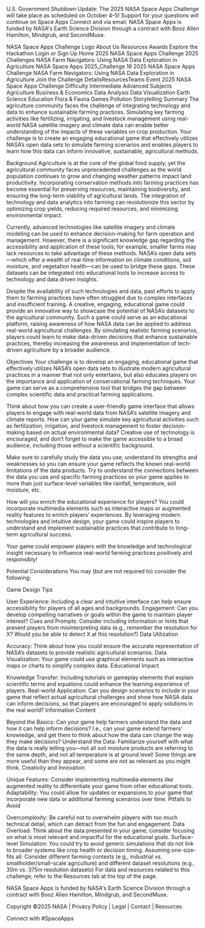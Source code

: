 
U.S. Government Shutdown Update: The 2025 NASA Space Apps Challenge will take place as scheduled on October 4–5!
Support for your questions will continue on Space Apps Connect and via email. NASA Space Apps is funded by NASA's Earth Science Division through a contract with Booz Allen Hamilton, Mindgrub, and SecondMuse.

NASA Space Apps Challenge Logo
About Us
Resources
Awards
Explore the Hackathon
Login
or
Sign Up
Home
2025 NASA Space Apps Challenge
2025 Challenges
NASA Farm Navigators: Using NASA Data Exploration in Agriculture
NASA Space Apps 2025_Challenge 18
2025 NASA Space Apps Challenge
NASA Farm Navigators: Using NASA Data Exploration in Agriculture
Join the Challenge
DetailsResourcesTeams
Event
2025 NASA Space Apps Challenge
Difficulty
Intermediate
Advanced
Subjects
Agriculture
Business & Economics
Data Analysis
Data Visualization
Earth Science
Education
Flora & Fauna
Games
Pollution
Storytelling
Summary
The agriculture community faces the challenge of integrating technology and data to enhance sustainable farming practices. Simulating key farming activities like fertilizing, irrigating, and livestock management using real-world NASA satellite imagery and climate data can enable better understanding of the impacts of these variables on crop production. Your challenge is to create an engaging educational game that effectively utilizes NASA’s open data sets to simulate farming scenarios and enables players to learn how this data can inform innovative, sustainable, agricultural methods.

Background
Agriculture is at the core of the global food supply, yet the agricultural community faces unprecedented challenges as the world population continues to grow and changing weather patterns impact land productivity. Incorporating conservation methods into farming practices has become essential for preserving resources, maintaining biodiversity, and ensuring the long-term viability of agricultural lands. The integration of technology and data analytics into farming can revolutionize this sector by optimizing crop yields, reducing required resources, and minimizing environmental impact.

Currently, advanced technologies like satellite imagery and climate modeling can be used to enhance decision-making for farm operation and management. However, there is a significant knowledge gap regarding the accessibility and application of these tools; for example, smaller farms may lack resources to take advantage of these methods. NASA’s open data sets—which offer a wealth of real-time information on climate conditions, soil moisture, and vegetation health—can be used to bridge these gaps. These datasets can be integrated into educational tools to increase access to technology and data driven insights.

Despite the availability of such technologies and data, past efforts to apply them to farming practices have often struggled due to complex interfaces and insufficient training. A creative, engaging, educational game could provide an innovative way to showcase the potential of NASA’s datasets to the agricultural community. Such a game could serve as an educational platform, raising awareness of how NASA data can be applied to address real-world agricultural challenges. By simulating realistic farming scenarios, players could learn to make data-driven decisions that enhance sustainable practices, thereby increasing the awareness and implementation of tech-driven agriculture by a broader audience.

Objectives
Your challenge is to develop an engaging, educational game that effectively utilizes NASA’s open data sets to illustrate modern agricultural practices in a manner that not only entertains, but also educates players on the importance and application of conservational farming techniques. Your game can serve as a comprehensive tool that bridges the gap between complex scientific data and practical farming applications.

Think about how you can create a user-friendly game interface that allows players to engage with real-world data from NASA’s satellite imagery and climate reports. How can your game simulate key agricultural activities such as fertilization, irrigation, and livestock management to foster decision-making based on actual environmental data? Creative use of technology is encouraged, and don’t forget to make the game accessible to a broad audience, including those without a scientific background.

Make sure to carefully study the data you use; understand its strengths and weaknesses so you can ensure your game reflects the known real-world limitations of the data products. Try to understand the connections between the data you use and specific farming practices so your game applies to more than just surface-level variables like rainfall, temperature, soil moisture, etc.

How will you enrich the educational experience for players? You could incorporate multimedia elements such as interactive maps or augmented reality features to enrich players’ experiences. By leveraging modern technologies and intuitive design, your game could inspire players to understand and implement sustainable practices that contribute to long-term agricultural success.

Your game could empower players with the knowledge and technological insight necessary to influence real-world farming practices positively and responsibly!

Potential Considerations
You may (but are not required to) consider the following:

Game Design Tips

User Experience: Including a clear and intuitive interface can help ensure accessibility for players of all ages and backgrounds.
Engagement: Can you develop compelling narratives or goals within the game to maintain player interest?
Cues and Prompts: Consider including information or hints that prevent players from misinterpreting data (e.g., remember the resolution for X? Would you be able to detect X at this resolution?)
Data Utilization

Accuracy: Think about how you could ensure the accurate representation of NASA’s datasets to provide realistic agricultural scenarios.
Data Visualization: Your game could use graphical elements such as interactive maps or charts to simplify complex data.
Educational Impact

Knowledge Transfer: Including tutorials or gameplay elements that explain scientific terms and equations could enhance the learning experience of players.
Real-world Application: Can you design scenarios to include in your game that reflect actual agricultural challenges and show how NASA data can inform decisions, so that players are encouraged to apply solutions in the real world?
Information Content

Beyond the Basics: Can your game help farmers understand the data and how it can help inform decisions? I.e., can your game extend farmers’ knowledge, and get them to think about how the data can change the way they make decisions?
Understand the Data: Familiarize yourself with what the data is really telling you—not all soil moisture products are referring to the same depth, and not all temperature is at ground level! Some things are more useful than they appear, and some are not as relevant as you might think.
Creativity and Innovation

Unique Features: Consider implementing multimedia elements like augmented reality to differentiate your game from other educational tools.
Adaptability: You could allow for updates or expansions to your game that incorporate new data or additional farming scenarios over time.
Pitfalls to Avoid

Overcomplexity: Be careful not to overwhelm players with too much technical detail, which can detract from the fun and engagement.
Data Overload: Think about the data presented in your game; consider focusing on what is most relevant and impactful for the educational goals.
Surface-level Simulation: You could try to avoid generic simulations that do not link to broader systems like crop health or decision timing.
Assuming one-size-fits all: Consider different farming contexts (e.g., industrial vs. smallholder/small-scale agriculture) and different dataset resolutions (e.g., 30m vs. 375m resolution datasets)
For data and resources related to this challenge, refer to the Resources tab at the top of the page.

NASA Space Apps is funded by NASA's Earth Science Division through a contract with Booz Allen Hamilton, Mindgrub, and SecondMuse.

Copyright ©2025 NASA | Privacy Policy | Legal | Contact | Resources

Connect with #SpaceApps

